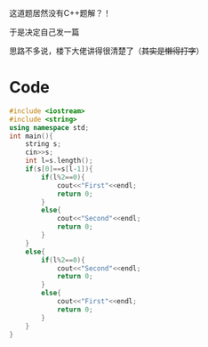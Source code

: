 这道题居然没有C++题解？！

于是决定自己发一篇

思路不多说，楼下大佬讲得很清楚了（~~其实是懒得打字~~）

# Code

```cpp
#include <iostream>
#include <string>
using namespace std;
int main(){
	string s;
	cin>>s;
	int l=s.length();
	if(s[0]==s[l-1]){
		if(l%2==0){
			cout<<"First"<<endl;
			return 0;
		}
		else{
			cout<<"Second"<<endl;
			return 0;
		}
	}
	else{
		if(l%2==0){
			cout<<"Second"<<endl;
			return 0;
		}
		else{
			cout<<"First"<<endl;
			return 0;
		}
	}
}
```
